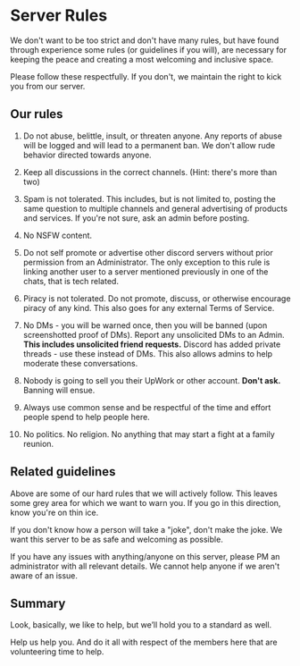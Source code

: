 # Server Rules

We don't want to be too strict and don't have many rules, but have found through experience some rules (or guidelines if you will), are necessary for keeping the peace and creating a most welcoming and inclusive space.

Please follow these respectfully. If you don't, we maintain the right to kick you from our server.

## Our rules

1. Do not abuse, belittle, insult, or threaten anyone. Any reports of abuse will be logged and will lead to a permanent ban. We don't allow rude behavior directed towards anyone.

2. Keep all discussions in the correct channels. (Hint: there's more than two)

3. Spam is not tolerated. This includes, but is not limited to, posting the same question to multiple channels and general advertising of products and services. If you're not sure, ask an admin before posting.

4. No NSFW content.

5. Do not self promote or advertise other discord servers without prior permission from an Administrator. The only exception to this rule is linking another user to a server mentioned previously in one of the chats, that is tech related.

6. Piracy is not tolerated. Do not promote, discuss, or otherwise encourage piracy of any kind. This also goes for any external Terms of Service.

7. No DMs - you will be warned once, then you will be banned (upon screenshotted proof of DMs). Report any unsolicited DMs to an Admin. **This includes unsolicited friend requests.** Discord has added private threads - use these instead of DMs. This also allows admins to help moderate these conversations.

8. Nobody is going to sell you their UpWork or other account. **Don't ask.** Banning will ensue.

9. Always use common sense and be respectful of the time and effort people spend to help people here.

10. No politics. No religion. No anything that may start a fight at a family reunion.

## Related guidelines

Above are some of our hard rules that we will actively follow. This leaves some grey area for which we want to warn you. If you go in this direction, know you're on thin ice.

If you don't know how a person will take a "joke", don't make the joke. We want this server to be as safe and welcoming as possible.

If you have any issues with anything/anyone on this server, please PM an administrator with all relevant details. We cannot help anyone if we aren't aware of an issue.

## Summary

Look, basically, we like to help, but we’ll hold you to a standard as well. 

Help us help you. And do it all with respect of the members here that are volunteering time to help.